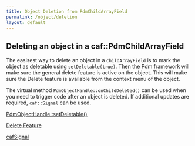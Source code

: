```yaml
---
title: Object Deletion from PdmChildArrayField
permalink: /object/deletion
layout: default
---
```


## Deleting an object in a caf::PdmChildArrayField
The easisest way to delete an object in a `childArrayField` is to mark the object as deletable using `setDeletable(true)`. Then the Pdm framework will make sure the general delete feature is active on the object. This will make sure the Delete feature is available from the context menu of the object.

The virtual method `PdmObjectHandle::onChildDeleted()` can be used when you need to trigger code after an object is deleted. If additional updates are required, `caf::Signal` can be used.


[PdmObjectHandle::setDeletable()](https://github.com/OPM/ResInsight/blob/d11e109c7ec14bd10197b641c70616fa8d457e38/Fwk/AppFwk/cafProjectDataModel/cafPdmCore/cafPdmObjectHandle.cpp#L206)

[Delete Feature](https://github.com/OPM/ResInsight/blob/533b0001840056572e7d9c22c0a8b2eb17ef02c0/ApplicationCode/Commands/RicDeleteItemFeature.cpp#L75)

[cafSignal](https://github.com/OPM/ResInsight/blob/a9c9471e7fbb5b76d75277de3fa90f3a7f39e365/Fwk/AppFwk/cafProjectDataModel/cafPdmCore/cafPdmCore_UnitTests/cafSignalTest.cpp)
